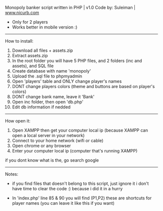 Monopoly banker script written in PHP | v1.0
Code by: Suleiman |
www.nicurb.com

* Only for 2 players
* Works better in mobile version :)

--------------------------------------------

How to install:

1. Download all files + assets.zip
2. Extract assets.zip
3. In the root folder you will have 5 PHP files, and 2 folders (inc and assets), and SQL file
4. Create database with name 'monopoly'
5. Upload the .sql file to phpmyadmin
6. Open 'players' table and ONLY change player's names
7. DONT change players colors (theme and buttons are based on player's colors)
8. DONT change bank name, leave it 'Bank'
9. Open inc folder, then open 'db.php'
10. Edit db information if nedded

--------------------------------------------

How open it:

1. Open XAMPP then get your computer local ip (because XAMPP can open a local server in your network)
2. Connect to your home network (wifi or cable)
3. Open chrome or any browser
4. Enter your computer local ip (computer that's running XAMPP)

if you dont know what is the, go search google

--------------------------------------------

Notes:

* if you find files that doesn't belong to this script, just ignore it
i don't have time to clear the code :)
because i did it in a hurry

* In 'index.php' line 85 & 90 you will find (P1,P2) these are shortcuts for player names (you can leave it like this if you want)
